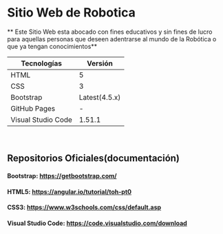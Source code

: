 # Sitio Web de Robotica

** Este Sitio Web esta abocado con fines educativos y sin fines de lucro para aquellas personas que
deseen adentrarse al mundo de la Robótica o que ya tengan conocimientos**

| Tecnologías | Versión |
| ------------- | ------------- |
| HTML |   5 |
| CSS | 3  |
| Bootstrap | Latest(4.5.x)  |
| GitHub Pages | -  |
| Visual Studio Code | 1.51.1 |

</br>

## Repositorios Oficiales(documentación)

#### Bootstrap:   https://getbootstrap.com/
#### HTML5:     https://angular.io/tutorial/toh-pt0
#### CSS3:         https://www.w3schools.com/css/default.asp
#### Visual Studio Code:        https://code.visualstudio.com/download
